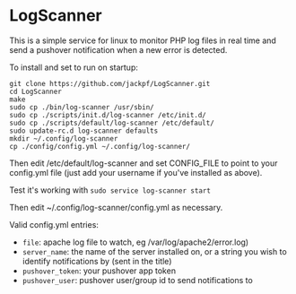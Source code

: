 LogScanner
==========

This is a simple service for linux to monitor PHP log files in real time and send a pushover notification when a new error is detected.

To install and set to run on startup:

```shell
git clone https://github.com/jackpf/LogScanner.git
cd LogScanner
make
sudo cp ./bin/log-scanner /usr/sbin/
sudo cp ./scripts/init.d/log-scanner /etc/init.d/
sudo cp ./scripts/default/log-scanner /etc/default/
sudo update-rc.d log-scanner defaults
mkdir ~/.config/log-scanner
cp ./config/config.yml ~/.config/log-scanner/
```
Then edit /etc/default/log-scanner and set CONFIG_FILE to point to your config.yml file (just add your username if you've installed as above).

Test it's working with ```sudo service log-scanner start```

Then edit ~/.config/log-scanner/config.yml as necessary.

Valid config.yml entries:

* ```file```: apache log file to watch, eg /var/log/apache2/error.log)
* ```server_name```: the name of the server installed on, or a string you wish to identify notifications by (sent in the title)
* ```pushover_token```: your pushover app token
* ```pushover_user```: pushover user/group id to send notifications to